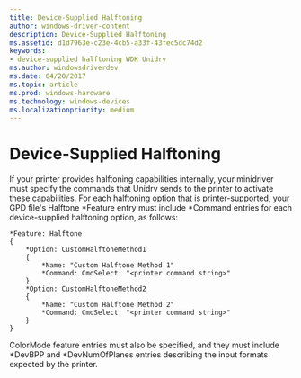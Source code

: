```yaml
---
title: Device-Supplied Halftoning
author: windows-driver-content
description: Device-Supplied Halftoning
ms.assetid: d1d7963e-c23e-4cb5-a33f-43fec5dc74d2
keywords:
- device-supplied halftoning WDK Unidrv
ms.author: windowsdriverdev
ms.date: 04/20/2017
ms.topic: article
ms.prod: windows-hardware
ms.technology: windows-devices
ms.localizationpriority: medium
---
```


# Device-Supplied Halftoning





If your printer provides halftoning capabilities internally, your minidriver must specify the commands that Unidrv sends to the printer to activate these capabilities. For each halftoning option that is printer-supported, your GPD file's Halftone \*Feature entry must include \*Command entries for each device-supplied halftoning option, as follows:

```
*Feature: Halftone
{
    *Option: CustomHalftoneMethod1
    {
        *Name: "Custom Halftone Method 1"
        *Command: CmdSelect: "<printer command string>"
    }
    *Option: CustomHalftoneMethod2
    {
        *Name: "Custom Halftone Method 2"
        *Command: CmdSelect: "<printer command string>"
    }
}
```

ColorMode feature entries must also be specified, and they must include \*DevBPP and \*DevNumOfPlanes entries describing the input formats expected by the printer.

 

 




